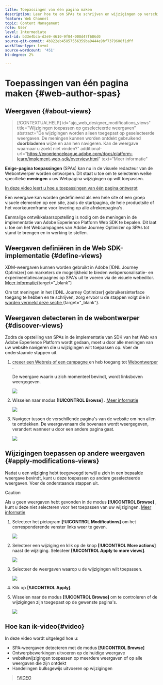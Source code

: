 ```yaml
---
title: Toepassingen van één pagina maken
description: Leer hoe te om SPAs te schrijven en wijzigingen op verschillende meningen in Journey Optimizer toe te passen
feature: Web Channel
topic: Content Management
role: User
level: Intermediate
exl-id: b33e4bca-d2e9-4610-9f04-008d47f686d0
source-git-commit: 4b822eb45857556359ba9444e9bf7379608f1dff
workflow-type: tm+mt
source-wordcount: '451'
ht-degree: 2%

---
```


# Toepassingen van één pagina maken {#web-author-spas}

## Weergaven {#about-views}

>[!CONTEXTUALHELP]
>id="ajo_web_designer_modifications_views"
>title="Wijzigingen toepassen op geselecteerde weergaven"
>abstract="De wijzigingen worden alleen toegepast op geselecteerde weergaven. De meningen kunnen worden ontdekt gebruikend **doorbladeren** wijze en aan hen navigeren. Kan de weergave waarnaar u zoekt niet vinden?"
>additional-url="https://experienceleague.adobe.com/docs/platform-learn/implement-web-sdk/overview.html" text="Meer informatie"

**Enige-pagina toepassingen** (SPAs) kan nu in de visuele redacteur van de Webontwerper worden ontworpen. Dit staat u toe om te selecteren welke specifieke **meningen** u uw Webpagina wijzigingen op wilt toepassen.

[In deze video leert u hoe u toepassingen van één pagina ontwerpt](#video)

Een weergave kan worden gedefinieerd als een hele site of een groep visuele elementen op een site, zoals de startpagina, de hele productsite of het voorkeurenframe voor levering op alle afrekenpagina&#39;s.

Eenmalige ontwikkelaarsopstelling is nodig om de meningen in de implementatie van Adobe Experience Platform Web SDK te bepalen. Dit laat u toe om het Webcampagnes van Adobe Journey Optimizer op SPAs tot stand te brengen en in werking te stellen.

## Weergaven definiëren in de Web SDK-implementatie {#define-views}

XDM-weergaven kunnen worden gebruikt in Adobe [!DNL Journey Optimizer] om marketers de mogelijkheid te bieden webpersonalisatie- en experimentatiecampagnes op SPA&#39;s uit te voeren via de visuele webeditor. [Meer informatie](https://experienceleague.adobe.com/docs/experience-platform/edge/personalization/ajo/web-spa-implementation.html){target="_blank"}

Om tot meningen in het [!DNL Journey Optimizer] gebruikersinterface toegang te hebben en te schrijven, zorg ervoor u de stappen volgt die in [ worden vermeld deze sectie ](https://experienceleague.adobe.com/docs/experience-platform/edge/personalization/ajo/web-spa-implementation.html#implement-xdm-views){target="_blank"}.

## Weergaven detecteren in de webontwerper {#discover-views}

Zodra de opstelling van SPAs in de implementatie van SDK van het Web van Adobe Experience Platform wordt gedaan, moet u door alle meningen van uw website navigeren die u wijzigingen wilt toepassen op. Voer de onderstaande stappen uit.

1. [ creeer een Webreis of een campagne ](create-web.md) en heb toegang tot [ Webontwerper ](web-visual-editor.md).

   De weergave waarin u zich momenteel bevindt, wordt linksboven weergegeven.

   ![](assets/web-designer-view-home.png)

1. Wisselen naar modus **[!UICONTROL Browse]** . [Meer informatie](web-visual-editor.md#browse-mode)

   ![](assets/web-designer-view-browse.png)

1. Navigeer tussen de verschillende pagina&#39;s van de website om hen allen te ontdekken. De weergavenaam die bovenaan wordt weergegeven, verandert wanneer u door een andere pagina gaat.

   ![](assets/web-designer-other-view.png)

## Wijzigingen toepassen op andere weergaven {#apply-modifications-views}

Nadat u een wijziging hebt toegevoegd terwijl u zich in een bepaalde weergave bevindt, kunt u deze toepassen op andere geselecteerde weergaven. Voer de onderstaande stappen uit.

>[!CAUTION]
>
>Als u geen weergaven hebt gevonden in de modus **[!UICONTROL Browse]** , kunt u deze niet selecteren voor het toepassen van uw wijzigingen. [Meer informatie](#discover-views)

1. Selecteer het pictogram **[!UICONTROL Modifications]** om het corresponderende venster links weer te geven.

   ![](assets/web-designer-view-modifications-pane.png)

1. Selecteer een wijziging en klik op de knop **[!UICONTROL More actions]** naast de wijziging. Selecteer **[!UICONTROL Apply to more views]**.

   ![](assets/web-designer-modifications-more-actions.png)

1. Selecteer de weergaven waarop u de wijzigingen wilt toepassen.

   ![](assets/web-designer-modifications-apply-to.png)

1. Klik op **[!UICONTROL Apply]**.

1. Wisselen naar de modus **[!UICONTROL Browse]** om te controleren of de wijzigingen zijn toegepast op de gewenste pagina&#39;s.

   ![](assets/web-designer-modifications-applied-view.png)

## Hoe kan ik-video{#video}

In deze video wordt uitgelegd hoe u:

* SPA-weergaven detecteren met de modus **[!UICONTROL Browse]**
* Ontwerpbewerkingen uitvoeren op de huidige weergave
* websitewijzigingen toepassen op meerdere weergaven of op alle weergaven die zijn ontdekt
* Handelingen bulksgewijs uitvoeren op wijzigingen

>[!VIDEO](https://video.tv.adobe.com/v/3424536/?quality=12&learn=on)
